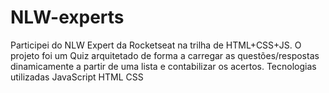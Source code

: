 # NLW-experts
Participei do NLW Expert da Rocketseat na trilha de HTML+CSS+JS. O projeto foi um Quiz arquitetado de forma a carregar as questões/respostas dinamicamente a partir de uma lista e contabilizar os acertos. 
Tecnologias utilizadas
JavaScript
HTML
CSS